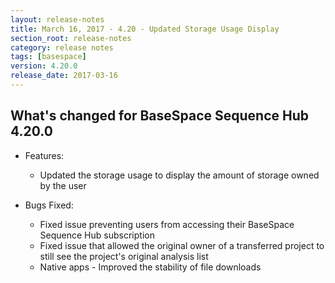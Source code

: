 ```yaml
---
layout: release-notes
title: March 16, 2017 - 4.20 - Updated Storage Usage Display
section_root: release-notes
category: release notes
tags: [basespace]
version: 4.20.0
release_date: 2017-03-16
---
```


## What's changed for BaseSpace Sequence Hub 4.20.0

- Features:
	- Updated the storage usage to display the amount of storage owned by the user
  
- Bugs Fixed:
	- Fixed issue preventing users from accessing their BaseSpace Sequence Hub subscription
	- Fixed issue that allowed the original owner of a transferred project to still see the project's original analysis list
	- Native apps - Improved the stability of file downloads
